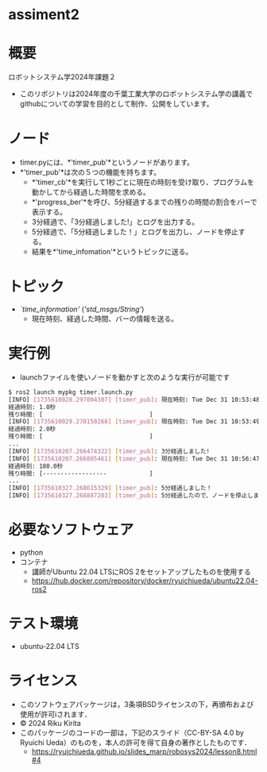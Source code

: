 # assiment2


# 概要
ロボットシステム学2024年課題２
- このリポジトリは2024年度の千葉工業大学のロボットシステム学の講義で
githubについての学習を目的として制作、公開をしています。


# ノード

- timer.pyには、*'timer_pub'*というノードがあります。
- *'timer_pub'*は次の５つの機能を持ちます。
	- *'timer_cb'*を実行して1秒ごとに現在の時刻を受け取り、プログラムを動かしてから経過した時間を求める。
	- *'progress_ber'*を呼び、5分経過するまでの残りの時間の割合をバーで表示する。
	- 3分経過で、「3分経過しました!」とログを出力する。
	- 5分経過で、「5分経過しました！」とログを出力し、ノードを停止する。
	- 結果を*'time_infomation'*というトピックに送る。


# トピック
- *`time_information'* (*'std_msgs/String'*)
  - 現在時刻、経過した時間、バーの情報を送る。


# 実行例
- launchファイルを使いノードを動かすと次のような実行が可能です
```bash
$ ros2 launch mypkg timer.launch.py
[INFO] [1735610028.297004307] [timer_pub]: 現在時刻: Tue Dec 31 10:53:48 JST 2024
経過時刻: 1.0秒
残り時間: [                              ]
[INFO] [1735610029.270158268] [timer_pub]: 現在時刻: Tue Dec 31 10:53:49 JST 2024
経過時刻: 2.0秒
残り時間: [                              ]
...
[INFO] [1735610207.266474322] [timer_pub]: 3分経過しました!
[INFO] [1735610207.266805461] [timer_pub]: 現在時刻: Tue Dec 31 10:56:47 JST 2024
経過時刻: 180.0秒
残り時間: [------------------            ]
...
[INFO] [1735610327.268615329] [timer_pub]: 5分経過しました！
[INFO] [1735610327.268887203] [timer_pub]: 5分経過したので、ノードを停止します
```

# 必要なソフトウェア
- python
- コンテナ
	- 講師がUbuntu 22.04 LTSにROS 2をセットアップしたものを使用する
	- https://hub.docker.com/repository/docker/ryuichiueda/ubuntu22.04-ros2


# テスト環境

- ubuntu-22.04 LTS



# ライセンス

- このソフトウェアパッケージは，3条項BSDライセンスの下，再頒布および使用が許可iされます．
- © 2024 Riku Kirita
- このパッケージのコードの一部は，下記のスライド（CC-BY-SA 4.0 by Ryuichi Ueda）のものを，本人の許可を得て自身の著作としたものです．
	- https://ryuichiueda.github.io/slides_marp/robosys2024/lesson8.html#4
